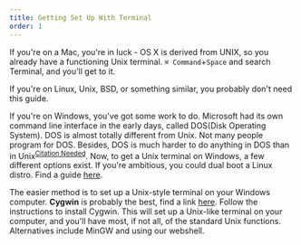 ```yaml
---
title: Getting Set Up With Terminal
order: 1
---
```

If you're on a Mac, you're in luck - OS X is derived from UNIX, so you already have a functioning Unix terminal. ``⌘ Command``+``Space`` and search Terminal, and you'll get to it.

If you're on Linux, Unix, BSD, or something similar, you probably don't need this guide.

If you're on Windows, you've got some work to do. Microsoft had its own command line interface in the early days, called DOS(Disk Operating System). DOS is almost totally different from Unix. Not many people program for DOS. Besides, DOS is much harder to do anything in DOS than in Unix<sup>[Citation Needed](http://www.wikiwand.com/en/Cessna_Citation_family)</sup>. Now, to get a Unix terminal on Windows, a few different options exist. If you're ambitious, you could dual boot a Linux distro. Find a guide [here](http://www.linuxandubuntu.com/home/dual-boot-ubuntu-15-04-14-10-and-windows-10-8-1-8-step-by-step-tutorial-with-screenshots). 

The easier method is to set up a Unix-style terminal on your Windows computer. **Cygwin** is probably the best, find a link [here](https://www.physionet.org/physiotools/cygwin/). Follow the instructions to install Cygwin. This will set up a Unix-like terminal on your computer, and you'll have most, if not all, of the standard Unix functions. Alternatives include MinGW and using our webshell.
